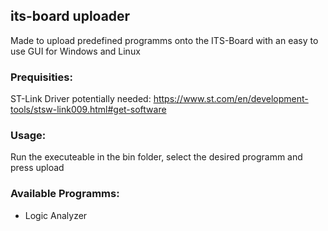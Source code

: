 ## its-board uploader
Made to upload predefined programms onto the ITS-Board with an easy to use GUI for Windows and Linux

### Prequisities:
ST-Link Driver potentially needed: https://www.st.com/en/development-tools/stsw-link009.html#get-software

### Usage:
Run the executeable in the bin folder, select the desired programm and press upload

### Available Programms:
- Logic Analyzer 
